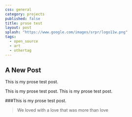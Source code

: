 ```yaml
---
css: general
category: projects
published: false
title: prose test
layout: post
splash: "https://www.google.com/images/srpr/logo11w.png"
tags: 
  - open_source
  - art
  - othertag
---
```


## A New Post
This is my prose test post.

This is my prose test post.
This is my prose test post.

###This is my prose test post.

> We loved with a love that was more than love



